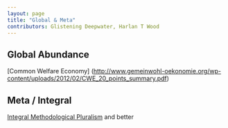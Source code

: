```yaml
---
layout: page
title: "Global & Meta"
contributors: Glistening Deepwater, Harlan T Wood
---
```


Global Abundance
-----------------
[Common Welfare Economy] (http://www.gemeinwohl-oekonomie.org/wp-content/uploads/2012/02/CWE_20_points_summary.pdf)

Meta / Integral
---------------
[Integral Methodological Pluralism](http://www.slideshare.net/timbomb/integral-methodological-pluralismkey) and better

